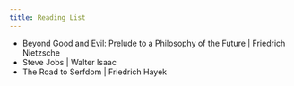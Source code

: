 ```yaml
---
title: Reading List
---
```


- Beyond Good and Evil: Prelude to a Philosophy of the Future | Friedrich Nietzsche
- Steve Jobs | Walter Isaac
- The Road to Serfdom | Friedrich Hayek